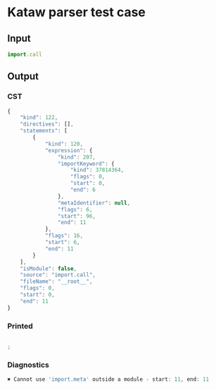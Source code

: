 # Kataw parser test case

## Input

`````js
import.call
`````

## Output

### CST

```javascript
{
    "kind": 122,
    "directives": [],
    "statements": [
        {
            "kind": 120,
            "expression": {
                "kind": 207,
                "importKeyword": {
                    "kind": 37814364,
                    "flags": 0,
                    "start": 0,
                    "end": 6
                },
                "metaIdentifier": null,
                "flags": 6,
                "start": 96,
                "end": 11
            },
            "flags": 16,
            "start": 6,
            "end": 11
        }
    ],
    "isModule": false,
    "source": "import.call",
    "fileName": "__root__",
    "flags": 0,
    "start": 0,
    "end": 11
}
```

### Printed

```javascript

;
```

### Diagnostics

```javascript
✖ Cannot use 'import.meta' outside a module - start: 11, end: 11

```

